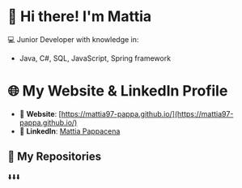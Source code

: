 # 👋 Hi there! I'm Mattia

💻 Junior Developer with knowledge in:

- Java, C#, SQL, JavaScript, Spring framework

# 🌐 My Website & LinkedIn Profile

- 🔗 **Website**: [https://mattia97-pappa.github.io/](https://mattia97-pappa.github.io/)
- 💼 **LinkedIn**: [Mattia Pappacena](https://www.linkedin.com/in/mattia-pappacena/)

## 📁 My Repositories
⬇️⬇️⬇️
